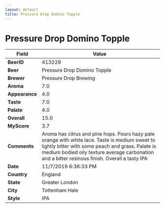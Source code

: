 ```yaml
---
layout: default
title: Pressure Drop Domino Topple
---
```


# Pressure Drop Domino Topple

| Field         | Value     |
|---------------|-----------|
| **BeerID** | 413229 |
| **Beer** | Pressure Drop Domino Topple |
| **Brewer** | Pressure Drop Brewing |
| **Aroma** | 7.0 |
| **Appearance** | 4.0 |
| **Taste** | 7.0 |
| **Palate** | 4.0 |
| **Overall** | 15.0 |
| **MyScore** | 3.7 |
| **Comments** | Aroma has citrus and pine hops. Pours hazy pale orange with white lace. Taste is medium sweet to lightly bitter with some peach and grass. Palate is medium bodied oily texture average carbonation and a bitter resinous finish.  Overall a tasty IPA |
| **Date** | 11/7/2019 6:36:33 PM |
| **Country** | England |
| **State** | Greater London |
| **City** | Tottenham Hale |
| **Style** | IPA |
